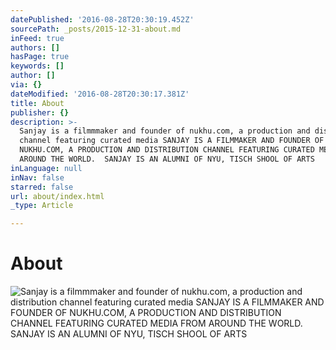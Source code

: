 ```yaml
---
datePublished: '2016-08-28T20:30:19.452Z'
sourcePath: _posts/2015-12-31-about.md
inFeed: true
authors: []
hasPage: true
keywords: []
author: []
via: {}
dateModified: '2016-08-28T20:30:17.381Z'
title: About
publisher: {}
description: >-
  Sanjay is a filmmmaker and founder of nukhu.com, a production and distribution
  channel featuring curated media SANJAY IS A FILMMAKER AND FOUNDER OF
  NUKHU.COM, A PRODUCTION AND DISTRIBUTION CHANNEL FEATURING CURATED MEDIA FROM
  AROUND THE WORLD.  SANJAY IS AN ALUMNI OF NYU, TISCH SHOOL OF ARTS
inLanguage: null
inNav: false
starred: false
url: about/index.html
_type: Article

---
```

# About
![Sanjay is a filmmmaker and founder of nukhu.com, a production and distribution channel featuring curated media SANJAY IS A FILMMAKER AND FOUNDER OF NUKHU.COM, A PRODUCTION AND DISTRIBUTION CHANNEL FEATURING CURATED MEDIA FROM AROUND THE WORLD.  SANJAY IS AN ALUMNI OF NYU, TISCH SHOOL OF ARTS](https://the-grid-user-content.s3-us-west-2.amazonaws.com/a04da13f-7fd2-40be-a67e-5056e9778168.jpg)